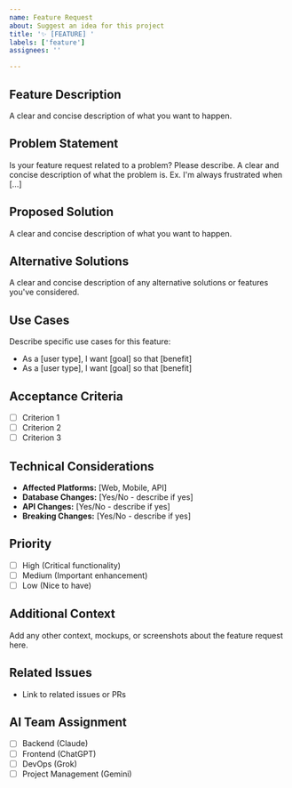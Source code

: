 ```yaml
---
name: Feature Request
about: Suggest an idea for this project
title: '✨ [FEATURE] '
labels: ['feature']
assignees: ''

---
```


## Feature Description
A clear and concise description of what you want to happen.

## Problem Statement
Is your feature request related to a problem? Please describe.
A clear and concise description of what the problem is. Ex. I'm always frustrated when [...]

## Proposed Solution
A clear and concise description of what you want to happen.

## Alternative Solutions
A clear and concise description of any alternative solutions or features you've considered.

## Use Cases
Describe specific use cases for this feature:
- As a [user type], I want [goal] so that [benefit]
- As a [user type], I want [goal] so that [benefit]

## Acceptance Criteria
- [ ] Criterion 1
- [ ] Criterion 2
- [ ] Criterion 3

## Technical Considerations
- **Affected Platforms:** [Web, Mobile, API]
- **Database Changes:** [Yes/No - describe if yes]
- **API Changes:** [Yes/No - describe if yes]
- **Breaking Changes:** [Yes/No - describe if yes]

## Priority
- [ ] High (Critical functionality)
- [ ] Medium (Important enhancement)
- [ ] Low (Nice to have)

## Additional Context
Add any other context, mockups, or screenshots about the feature request here.

## Related Issues
- Link to related issues or PRs

## AI Team Assignment
- [ ] Backend (Claude)
- [ ] Frontend (ChatGPT)
- [ ] DevOps (Grok)
- [ ] Project Management (Gemini)
